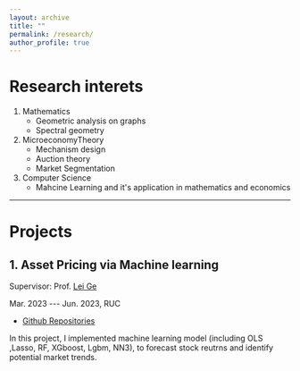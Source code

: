 ```yaml
---
layout: archive
title: ""
permalink: /research/
author_profile: true
---
```



# Research interets

1. Mathematics
   - Geometric analysis on graphs
   - Spectral geometry 
2. MicroeconomyTheory
    - Mechanism design
    - Auction theory
    - Market Segmentation
3. Computer Science
   - Mahcine Learning and it's application in  mathematics and economics
---

# Projects

## 1. Asset Pricing via Machine learning

Supervisor: Prof. [Lei Ge](http://econ.ruc.edu.cn/jszy/fea3723225674f648224755a1b247658.htm)

Mar. 2023 --- Jun. 2023, RUC

- [Github Repositories](https://github.com/fexas/StockProject)

In this project, I implemented machine learning model (including OLS ,Lasso, RF, XGboost, Lgbm, NN3), to forecast stock reutrns and identify potential market trends.
